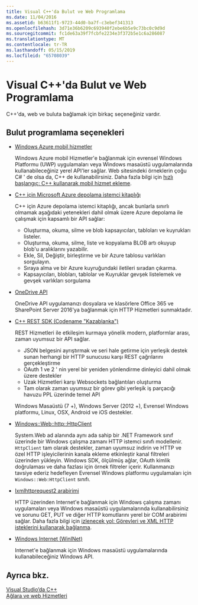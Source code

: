```yaml
---
title: Visual C++'da Bulut ve Web Programlama
ms.date: 11/04/2016
ms.assetid: b63611f1-9723-44d0-ba7f-c3ebef341313
ms.openlocfilehash: 3d71e36b6209c693940f2ebe6b5e9c73bc0c9d9d
ms.sourcegitcommit: fc1de63a39f7fcbfe2234e3f372b5e1c6a286087
ms.translationtype: MT
ms.contentlocale: tr-TR
ms.lasthandoff: 05/15/2019
ms.locfileid: "65708039"
---
```

# <a name="cloud-and-web-programming-in-visual-c"></a>Visual C++'da Bulut ve Web Programlama

C++'da, web ve buluta bağlamak için birkaç seçeneğiniz vardır.

## <a name="cloud-programming-options"></a>Bulut programlama seçenekleri

- [Windows Azure mobil hizmetler](http://www.windowsazure.com/develop/mobile/)

  Windows Azure mobil Hizmetler'e bağlanmak için evrensel Windows Platformu (UWP) uygulamaları veya Windows masaüstü uygulamalarında kullanabileceğiniz yerel API'ler sağlar. Web sitesindeki örneklerin çoğu C# ' de olsa da, C++ de kullanabilirsiniz. Daha fazla bilgi için [hızlı başlangıç: C++ kullanarak mobil hizmet ekleme](https://msdn.microsoft.com/library/windows/apps/dn263181.aspx).

- [C++ için Microsoft Azure depolama istemci kitaplığı](https://blogs.msdn.microsoft.com/windowsazurestorage/2015/04/29/microsoft-azure-storage-client-library-for-c-v1-0-0-general-availability/)

  C++ için Azure depolama istemci kitaplığı, ancak bunlarla sınırlı olmamak aşağıdaki yetenekleri dahil olmak üzere Azure depolama ile çalışmak için kapsamlı bir API sağlar:

  - Oluşturma, okuma, silme ve blob kapsayıcıları, tabloları ve kuyrukları listeler.
  - Oluşturma, okuma, silme, liste ve kopyalama BLOB artı okuyup blob'u aralıklarını yazabilir.
  - Ekle, Sil, Değiştir, birleştirme ve bir Azure tablosu varlıkları sorgulayın.
  - Sıraya alma ve bir Azure kuyruğundaki iletileri sıradan çıkarma.
  - Kapsayıcıları, blobları, tablolar ve Kuyruklar gevşek listelemek ve gevşek varlıkları sorgulama

- [OneDrive API](https://dev.onedrive.com/README.htm)

  OneDrive API uygulamanızı dosyalara ve klasörlere Office 365 ve SharePoint Server 2016'ya bağlanmak için HTTP Hizmetleri sunmaktadır.

- [C++ REST SDK (Codename "Kazablanka")](https://github.com/Microsoft/cpprestsdk)

  REST Hizmetleri ile etkileşim kurmaya yönelik modern, platformlar arası, zaman uyumsuz bir API sağlar.

  - JSON belgesini ayrıştırmak ve seri hale getirme için yerleşik destek sunan herhangi bir HTTP sunucusu karşı REST çağrılarını gerçekleştirme
  - OAuth 1 ve 2 ' nin yerel bir yeniden yönlendirme dinleyici dahil olmak üzere destekler
  - Uzak Hizmetleri karşı Websockets bağlantıları oluşturma
  - Tam olarak zaman uyumsuz bir görev gibi yerleşik iş parçacığı havuzu PPL üzerinde temel API

  Windows Masaüstü (7 +), Windows Server (2012 +), Evrensel Windows platformu, Linux, OSX, Android ve iOS destekler.

- [Windows::Web::http::HttpClient](/uwp/api/windows.web.http.httpclient)

  System.Web ad alanında aynı ada sahip bir .NET Framework sınıf üzerinde bir Windows çalışma zamanı HTTP istemci sınıfı modellenir. `HttpClient` tam olarak destekler, zaman uyumsuz indirin ve HTTP ve özel HTTP işleyicilerinin kanala ekleme etkinleştir kanal filtreleri üzerinden yükleyin. Windows SDK, ölçülmüş ağlar, OAuth kimlik doğrulaması ve daha fazlası için örnek filtreler içerir. Kullanmanızı tavsiye ederiz hedefleyen Evrensel Windows platformu uygulamaları için `Windows::Web:HttpClient` sınıfı.

- [Ixmlhttprequest2 arabirimi](/windows/desktop/api/msxml6/nn-msxml6-ixmlhttprequest2)

  HTTP üzerinden Internet'e bağlanmak için Windows çalışma zamanı uygulamaları veya Windows masaüstü uygulamalarında kullanabilirsiniz ve sorunu GET, PUT ve diğer HTTP komutlarını yerel bir COM arabirimi sağlar. Daha fazla bilgi için [izlenecek yol: Görevleri ve XML HTTP isteklerini kullanarak bağlanma](../parallel/concrt/walkthrough-connecting-using-tasks-and-xml-http-requests.md).

- [Windows Internet (WinINet)](/windows/desktop/WinInet/portal)

  Internet'e bağlanmak için Windows masaüstü uygulamalarında kullanabileceğiniz Windows API.

## <a name="see-also"></a>Ayrıca bkz.

[Visual Studio’da C++](../overview/visual-cpp-in-visual-studio.md) <br/>
[Ağlara ve web Hizmetleri](/windows/uwp/networking/)
